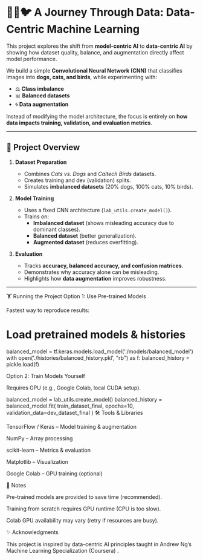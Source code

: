 # 🐶🐱🐦 A Journey Through Data: Data-Centric Machine Learning

This project explores the shift from **model-centric AI** to **data-centric AI** by showing how dataset quality, balance, and augmentation directly affect model performance.  

We build a simple **Convolutional Neural Network (CNN)** that classifies images into **dogs, cats, and birds**, while experimenting with:

- ⚖️ **Class imbalance**
- 📊 **Balanced datasets**
- 🌀 **Data augmentation**

Instead of modifying the model architecture, the focus is entirely on **how data impacts training, validation, and evaluation metrics**.

---

## 🚀 Project Overview

1. **Dataset Preparation**
   - Combines *Cats vs. Dogs* and *Caltech Birds* datasets.
   - Creates training and dev (validation) splits.
   - Simulates **imbalanced datasets** (20% dogs, 100% cats, 10% birds).

2. **Model Training**
   - Uses a fixed CNN architecture (`lab_utils.create_model()`).
   - Trains on:
     - **Imbalanced dataset** (shows misleading accuracy due to dominant classes).
     - **Balanced dataset** (better generalization).
     - **Augmented dataset** (reduces overfitting).

3. **Evaluation**
   - Tracks **accuracy, balanced accuracy, and confusion matrices**.
   - Demonstrates why accuracy alone can be misleading.
   - Highlights how **data augmentation** improves robustness.

---
🏋️ Running the Project
Option 1: Use Pre-trained Models

Fastest way to reproduce results:

# Load pretrained models & histories
balanced_model = tf.keras.models.load_model('./models/balanced_model')
with open('./histories/balanced_history.pkl', "rb") as f:
    balanced_history = pickle.load(f)

Option 2: Train Models Yourself

Requires GPU (e.g., Google Colab, local CUDA setup).

balanced_model = lab_utils.create_model()
balanced_history = balanced_model.fit(
    train_dataset_final,
    epochs=10,
    validation_data=dev_dataset_final
)
🛠️ Tools & Libraries

TensorFlow / Keras
 – Model training & augmentation

NumPy
 – Array processing

scikit-learn
 – Metrics & evaluation

Matplotlib
 – Visualization

Google Colab
 – GPU training (optional)

📌 Notes

Pre-trained models are provided to save time (recommended).

Training from scratch requires GPU runtime (CPU is too slow).

Colab GPU availability may vary (retry if resources are busy).

✨ Acknowledgments

This project is inspired by data-centric AI principles taught in Andrew Ng’s Machine Learning Specialization (Coursera)
.
